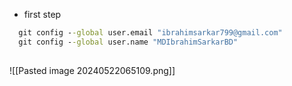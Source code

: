 - first step 
```cmd
  git config --global user.email "ibrahimsarkar799@gmail.com"
  git config --global user.name "MDIbrahimSarkarBD"
  
```


![[Pasted image 20240522065109.png]]